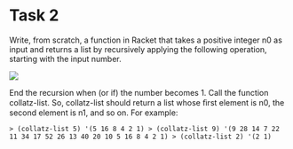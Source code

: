# Task 2

Write, from scratch, a function in Racket that takes a positive integer n0 as input and returns a list by recursively applying the following operation, starting with the input number.

![](https://user-images.githubusercontent.com/22341150/36096795-cced4a8a-0fef-11e8-910e-fe88d96cb85a.PNG)

 End the recursion when (or if) the number becomes 1. Call the function collatz-list. So, collatz-list should return a list whose ﬁrst element is n0, the second element is n1, and so on. For example: 
 ```Racket
 > (collatz-list 5) '(5 16 8 4 2 1) > (collatz-list 9) '(9 28 14 7 22 11 34 17 52 26 13 40 20 10 5 16 8 4 2 1) > (collatz-list 2) '(2 1)
 ```
